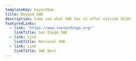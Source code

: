 ```yaml
---
templateKey: beyondSwe
title: Beyond SWE
description: Come see what SWE has to offer outside UCSD!
featuredLinks:
  - link: 'https://www.swesandiego.org/'
    linkTitle: San Diego SWE
  - link: Link
    linkTitle: National SWE
  - link: Link
    linkTitle: SWE Next
---
```


